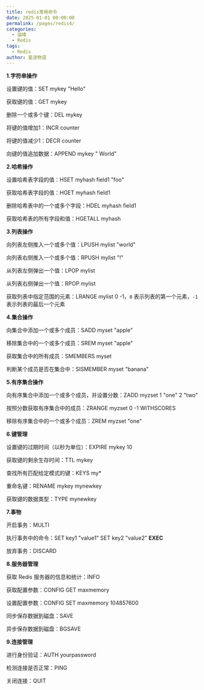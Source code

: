 ```yaml
---
title: redis常用命令
date: 2025-01-01 00:00:00
permalink: /pages/redis4/
categories:
  - 运维
  - Redis
tags:
  - Redis
author: 星途物语
---
```

**1.字符串操作**

设置键的值：SET mykey "Hello"

获取键的值：GET mykey

删除一个或多个键：DEL mykey

将键的值增加1：INCR counter

将键的值减少1：DECR counter

向键的值追加数据：APPEND mykey " World"

**2.哈希操作**

设置哈希表字段的值：HSET myhash field1 "foo"

获取哈希表字段的值：HGET myhash field1

删除哈希表中的一个或多个字段：HDEL myhash field1

获取哈希表的所有字段和值：HGETALL myhash

**3.列表操作**

向列表左侧推入一个或多个值：LPUSH mylist "world"

向列表右侧推入一个或多个值：RPUSH mylist "!"

从列表左侧弹出一个值：LPOP mylist

从列表右侧弹出一个值：RPOP mylist

获取列表中指定范围的元素：LRANGE mylist 0 -1，`0` 表示列表的第一个元素，`-1` 表示列表的最后一个元素

**4.集合操作**

向集合中添加一个或多个成员：SADD myset "apple"

移除集合中的一个或多个成员：SREM myset "apple"

获取集合中的所有成员：SMEMBERS myset

判断某个成员是否在集合中：SISMEMBER myset "banana"

**5.有序集合操作**

向有序集合中添加一个或多个成员，并设置分数：ZADD myzset 1 "one" 2 "two"

按照分数获取有序集合中的成员：ZRANGE myzset 0 -1 WITHSCORES

移除有序集合中的一个或多个成员：ZREM myzset "one"

**6.键管理**

设置键的过期时间（以秒为单位）：EXPIRE mykey 10

获取键的剩余生存时间：TTL mykey

查找所有匹配给定模式的键：KEYS my*

重命名键：RENAME mykey mynewkey

获取键的数据类型：TYPE mynewkey

**7.事物**

开启事务：MULTI

执行事务中的命令：SET key1 "value1" SET key2 "value2" **EXEC**

放弃事务：DISCARD

**8.服务器管理**

获取 Redis 服务器的信息和统计：INFO

获取配置参数：CONFIG GET maxmemory

设置配置参数：CONFIG SET maxmemory 104857600

同步保存数据到磁盘：SAVE

异步保存数据到磁盘：BGSAVE

**9.连接管理**

进行身份验证：AUTH yourpassword

检测连接是否正常：PING

关闭连接：QUIT